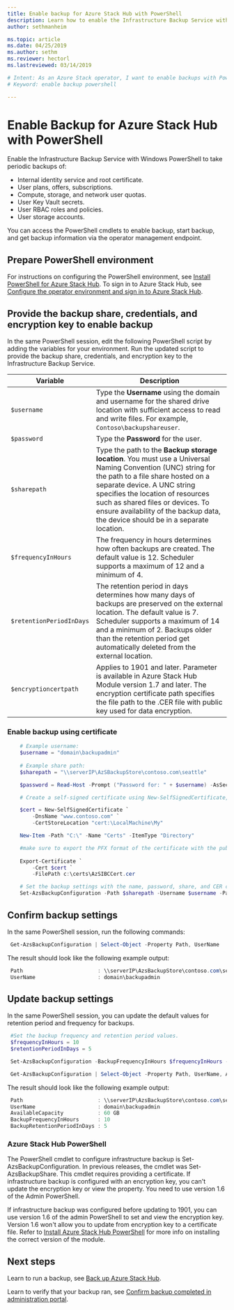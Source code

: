 ```yaml
---
title: Enable backup for Azure Stack Hub with PowerShell 
description: Learn how to enable the Infrastructure Backup Service with PowerShell so that Azure Stack Hub can be restored if there's a failure. 
author: sethmanheim

ms.topic: article
ms.date: 04/25/2019
ms.author: sethm
ms.reviewer: hectorl
ms.lastreviewed: 03/14/2019

# Intent: As an Azure Stack operator, I want to enable backups with Powershell so Azure Stack can generate infrastructure backups.
# Keyword: enable backup powershell

---
```


# Enable Backup for Azure Stack Hub with PowerShell

Enable the Infrastructure Backup Service with Windows PowerShell to take periodic backups of:
 - Internal identity service and root certificate.
 - User plans, offers, subscriptions.
 - Compute, storage, and network user quotas.
 - User Key Vault secrets.
 - User RBAC roles and policies.
 - User storage accounts.

You can access the PowerShell cmdlets to enable backup, start backup, and get backup information via the operator management endpoint.

## Prepare PowerShell environment

For instructions on configuring the PowerShell environment, see [Install PowerShell for Azure Stack Hub](powershell-install-az-module.md). To sign in to Azure Stack Hub, see [Configure the operator environment and sign in to Azure Stack Hub](azure-stack-powershell-configure-admin.md).

## Provide the backup share, credentials, and encryption key to enable backup

In the same PowerShell session, edit the following PowerShell script by adding the variables for your environment. Run the updated script to provide the backup share, credentials, and encryption key to the Infrastructure Backup Service.

| Variable        | Description   |
|---              |---                                        |
| `$username`       | Type the **Username** using the domain and username for the shared drive location with sufficient access to read and write files. For example, `Contoso\backupshareuser`. |
| `$password`       | Type the **Password** for the user. |
| `$sharepath`      | Type the path to the **Backup storage location**. You must use a Universal Naming Convention (UNC) string for the path to a file share hosted on a separate device. A UNC string specifies the location of resources such as shared files or devices. To ensure availability of the backup data, the device should be in a separate location. |
| `$frequencyInHours` | The frequency in hours determines how often backups are created. The default value is 12. Scheduler supports a maximum of 12 and a minimum of 4.|
| `$retentionPeriodInDays` | The retention period in days determines how many days of backups are preserved on the external location. The default value is 7. Scheduler supports a maximum of 14 and a minimum of 2. Backups older than the retention period get automatically deleted from the external location.|
| `$encryptioncertpath` | Applies to 1901 and later. Parameter is available in Azure Stack Hub Module version 1.7 and later. The encryption certificate path specifies the file path to the .CER file with public key used for data encryption. |

### Enable backup using certificate
```powershell
	# Example username:
 	$username = "domain\backupadmin"
 
 	# Example share path:
 	$sharepath = "\\serverIP\AzSBackupStore\contoso.com\seattle"

 	$password = Read-Host -Prompt ("Password for: " + $username) -AsSecureString

 	# Create a self-signed certificate using New-SelfSignedCertificate, export the public key portion and save it locally.

	$cert = New-SelfSignedCertificate `
    	-DnsName "www.contoso.com" `
    	-CertStoreLocation "cert:\LocalMachine\My" 

	New-Item -Path "C:\" -Name "Certs" -ItemType "Directory" 

	#make sure to export the PFX format of the certificate with the public and private keys and then delete the certificate from the local certificate store of the machine where you created the certificate
	
	Export-Certificate `
    	-Cert $cert `
    	-FilePath c:\certs\AzSIBCCert.cer 

	# Set the backup settings with the name, password, share, and CER certificate file.
 	Set-AzsBackupConfiguration -Path $sharepath -Username $username -Password $password -EncryptionCertPath "c:\temp\cert.cer"
```
   
##  Confirm backup settings

In the same PowerShell session, run the following commands:

   ```powershell
    Get-AzsBackupConfiguration | Select-Object -Property Path, UserName
   ```

The result should look like the following example output:

   ```powershell
    Path                        : \\serverIP\AzsBackupStore\contoso.com\seattle
    UserName                    : domain\backupadmin
   ```

## Update backup settings
In the same PowerShell session, you can update the default values for retention period and frequency for backups. 

   ```powershell
    #Set the backup frequency and retention period values.
    $frequencyInHours = 10
    $retentionPeriodInDays = 5

    Set-AzsBackupConfiguration -BackupFrequencyInHours $frequencyInHours -BackupRetentionPeriodInDays $retentionPeriodInDays

    Get-AzsBackupConfiguration | Select-Object -Property Path, UserName, AvailableCapacity, BackupFrequencyInHours, BackupRetentionPeriodInDays
   ```

The result should look like the following example output:

   ```powershell
    Path                        : \\serverIP\AzsBackupStore\contoso.com\seattle
    UserName                    : domain\backupadmin
    AvailableCapacity           : 60 GB
    BackupFrequencyInHours      : 10
    BackupRetentionPeriodInDays	: 5
   ```

### Azure Stack Hub PowerShell 
The PowerShell cmdlet to configure infrastructure backup is Set-AzsBackupConfiguration. In previous releases, the cmdlet was Set-AzsBackupShare. This cmdlet requires providing a certificate. If infrastructure backup is configured with an encryption key, you can't update the encryption key or view the property. You need to use version 1.6 of the Admin PowerShell.

If infrastructure backup was configured before updating to 1901, you can use version 1.6 of the admin PowerShell to set and view the encryption key. Version 1.6 won't allow you to update from encryption key to a certificate file.
Refer to [Install Azure Stack Hub PowerShell](powershell-install-az-module.md) for more info on installing the correct version of the module.


## Next steps

Learn to run a backup, see [Back up Azure Stack Hub](azure-stack-backup-back-up-azure-stack.md).

Learn to verify that your backup ran, see [Confirm backup completed in administration portal](azure-stack-backup-back-up-azure-stack.md).
